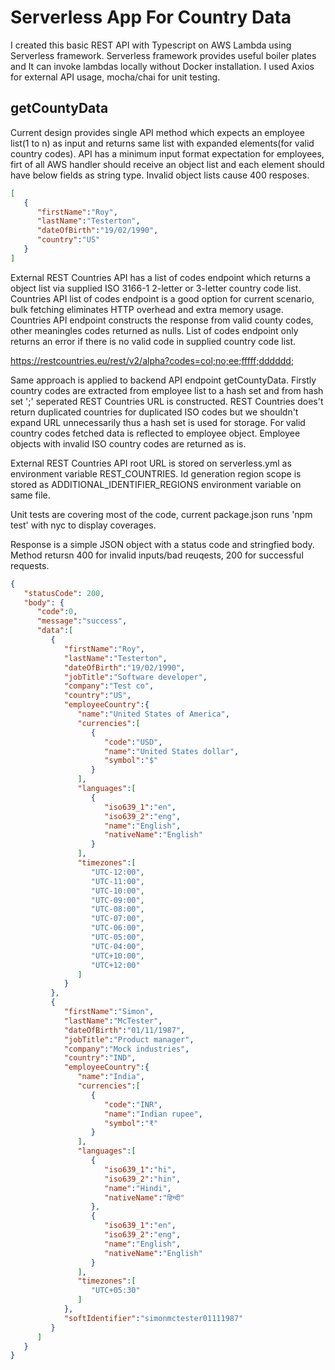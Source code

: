 # Serverless App For Country Data

I created this basic REST API with Typescript on AWS Lambda using Serverless framework. Serverless framework provides useful boiler plates and It can invoke lambdas locally without Docker installation. I used Axios for external API usage, mocha/chai for unit testing.

## getCountyData

Current design provides single API method which expects an employee list(1 to n) as input and returns same list with expanded elements(for valid country codes). API has a minimum input format expectation for employees, firt of all AWS handler should receive an object list and each element should have below fields as string type. Invalid object lists cause 400 resposes. 

```json
[
   {
      "firstName":"Roy",
      "lastName":"Testerton",
      "dateOfBirth":"19/02/1990",
      "country":"US"
   }
]
```
External REST Countries API has a list of codes endpoint which returns a object list via supplied ISO 3166-1 2-letter or 3-letter country code list. Countries API list of codes endpoint is a good option for current scenario, bulk fetching eliminates HTTP overhead and extra memory usage. Countries API endpoint constructs the response from valid county codes, other meaningles codes returned as nulls. List of codes endpoint only returns an error if there is no valid code in supplied country code list. 

https://restcountries.eu/rest/v2/alpha?codes=col;no;ee;fffff;dddddd;

Same approach is applied to backend API endpoint getCountyData. Firstly country codes are extracted from employee list to a hash set and from hash set ';' seperated REST Countries URL is constructed. REST Countries does't return duplicated countries for duplicated ISO codes but we shouldn't expand URL unnecessarily thus a hash set is used for storage. For valid country codes fetched data is reflected to employee object. Employee objects with invalid ISO country codes are returned as is.

External REST Countries API root URL is stored on serverless.yml as environment variable REST_COUNTRIES. Id generation region scope is stored as ADDITIONAL_IDENTIFIER_REGIONS environment variable on same file.

Unit tests are covering most of the code, current package.json runs 'npm test' with nyc to display coverages.

Response is a simple JSON object with a status code and stringfied body. Method retursn 400 for invalid inputs/bad reuqests, 200 for successful requests. 

```json
{
   "statusCode": 200,
   "body": {
      "code":0,
      "message":"success",
      "data":[
         {
            "firstName":"Roy",
            "lastName":"Testerton",
            "dateOfBirth":"19/02/1990",
            "jobTitle":"Software developer",
            "company":"Test co",
            "country":"US",
            "employeeCountry":{
               "name":"United States of America",
               "currencies":[
                  {
                     "code":"USD",
                     "name":"United States dollar",
                     "symbol":"$"
                  }
               ],
               "languages":[
                  {
                     "iso639_1":"en",
                     "iso639_2":"eng",
                     "name":"English",
                     "nativeName":"English"
                  }
               ],
               "timezones":[
                  "UTC-12:00",
                  "UTC-11:00",
                  "UTC-10:00",
                  "UTC-09:00",
                  "UTC-08:00",
                  "UTC-07:00",
                  "UTC-06:00",
                  "UTC-05:00",
                  "UTC-04:00",
                  "UTC+10:00",
                  "UTC+12:00"
               ]
            }
         },
         {
            "firstName":"Simon",
            "lastName":"McTester",
            "dateOfBirth":"01/11/1987",
            "jobTitle":"Product manager",
            "company":"Mock industries",
            "country":"IND",
            "employeeCountry":{
               "name":"India",
               "currencies":[
                  {
                     "code":"INR",
                     "name":"Indian rupee",
                     "symbol":"₹"
                  }
               ],
               "languages":[
                  {
                     "iso639_1":"hi",
                     "iso639_2":"hin",
                     "name":"Hindi",
                     "nativeName":"हिन्दी"
                  },
                  {
                     "iso639_1":"en",
                     "iso639_2":"eng",
                     "name":"English",
                     "nativeName":"English"
                  }
               ],
               "timezones":[
                  "UTC+05:30"
               ]
            },
            "softIdentifier":"simonmctester01111987"
         }
      ]
   }
}
```
